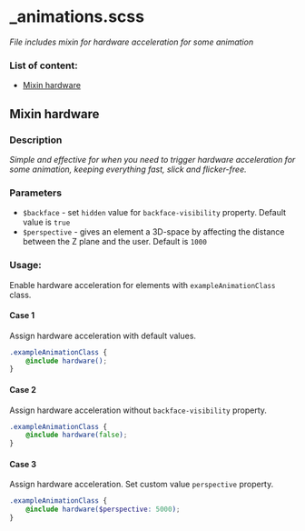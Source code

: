 # _animations.scss
_File includes mixin for hardware acceleration for some animation_

### List of content:

- [Mixin hardware](#mixin-hardware)

## Mixin hardware

### Description
_Simple and effective for when you need to trigger hardware acceleration for some animation, keeping everything fast, slick and flicker-free._

### Parameters
- `$backface` - set `hidden` value for `backface-visibility` property. Default value is `true`
- `$perspective` - gives an element a 3D-space by affecting the distance between the Z plane and the user. Default is `1000`

### Usage: 

Enable hardware acceleration for elements with `exampleAnimationClass` class. 


#### Case 1
Assign hardware acceleration with default values. 

```scss
.exampleAnimationClass {
    @include hardware();
}
```

#### Case 2
Assign hardware acceleration without `backface-visibility` property. 

```scss
.exampleAnimationClass {
    @include hardware(false);
}
```

#### Case 3
Assign hardware acceleration. Set custom value `perspective` property.

```scss
.exampleAnimationClass {
    @include hardware($perspective: 5000);
}
```